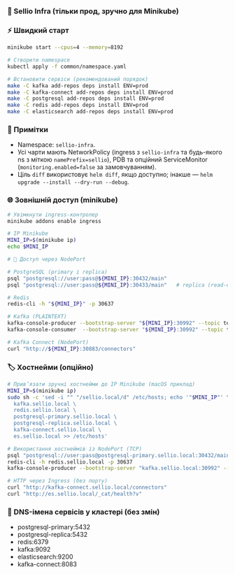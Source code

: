 ### 🚀 Sellio Infra (тільки прод, зручно для Minikube)

### ⚡ Швидкий старт

```bash
minikube start --cpus=4 --memory=8192

# Створити namespace
kubectl apply -f common/namespace.yaml

# Встановити сервіси (рекомендований порядок)
make -C kafka add-repos deps install ENV=prod
make -C kafka-connect add-repos deps install ENV=prod
make -C postgresql add-repos deps install ENV=prod
make -C redis add-repos deps install ENV=prod
make -C elasticsearch add-repos deps install ENV=prod
```

### 📝 Примітки

- Namespace: `sellio-infra`.
- Усі чарти мають NetworkPolicy (ingress з `sellio-infra` та будь-якого ns з міткою `namePrefix=sellio`), PDB та опційний ServiceMonitor (`monitoring.enabled=false` за замовчуванням).
- Ціль `diff` використовує `helm diff`, якщо доступно; інакше — `helm upgrade --install --dry-run --debug`.

### 🌐 Зовнішній доступ (minikube)

```bash
# Увімкнути ingress-контролер
minikube addons enable ingress

# IP Minikube
MINI_IP=$(minikube ip)
echo $MINI_IP

# 🔌 Доступ через NodePort

# PostgreSQL (primary і replica)
psql "postgresql://user:pass@${MINI_IP}:30432/main"
psql "postgresql://user:pass@${MINI_IP}:30433/main"   # replica (read-only)

# Redis
redis-cli -h "${MINI_IP}" -p 30637

# Kafka (PLAINTEXT)
kafka-console-producer --bootstrap-server "${MINI_IP}:30992" --topic test
kafka-console-consumer  --bootstrap-server "${MINI_IP}:30992" --topic test --from-beginning

# Kafka Connect (NodePort)
curl "http://${MINI_IP}:30883/connectors"

```

### 🏷️ Хостнейми (опційно)

```bash
# Прив’язати зручні хостнейми до IP Minikube (macOS приклад)
MINI_IP=$(minikube ip)
sudo sh -c 'sed -i "" "/sellio.local/d" /etc/hosts; echo '"$MINI_IP"' \
  kafka.sellio.local \
  redis.sellio.local \
  postgresql-primary.sellio.local \
  postgresql-replica.sellio.local \
  kafka-connect.sellio.local \
  es.sellio.local >> /etc/hosts'

# Використання хостнеймів із NodePort (TCP)
psql "postgresql://user:pass@postgresql-primary.sellio.local:30432/main"
redis-cli -h redis.sellio.local -p 30637
kafka-console-producer --bootstrap-server "kafka.sellio.local:30992" --topic test

# HTTP через Ingress (без порту)
curl "http://kafka-connect.sellio.local/connectors"
curl "http://es.sellio.local/_cat/health?v"
```

### 🧭 DNS-імена сервісів у кластері (без змін)

- postgresql-primary:5432
- postgresql-replica:5432
- redis:6379
- kafka:9092
- elasticsearch:9200
- kafka-connect:8083

